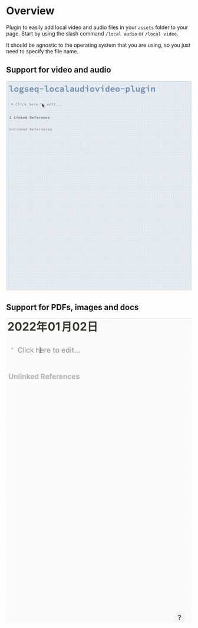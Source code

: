 # Overview

Plugin to easily add local video and audio files in your `assets` folder to your page. Start by using the slash command `/local audio` or `/local video`.

It should be agnostic to the operating system that you are using, so you just need to specify the file name.

## Support for video and audio

![](/screenshots/demo.gif)

## Support for PDFs, images and docs

![](/screenshots/demo2.gif)
